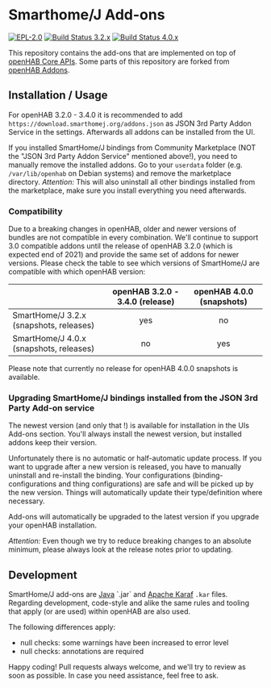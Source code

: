# Smarthome/J Add-ons

[![EPL-2.0](https://img.shields.io/badge/license-EPL%202-green.svg)](https://opensource.org/licenses/EPL-2.0)
[![Build Status 3.2.x](https://github.com/smarthomej/addons/actions/workflows/ci-build-32.yml/badge.svg?branch=3.2.x)](https://github.com/smarthomej/addons/actions/workflows/ci-build-32.yml)
[![Build Status 4.0.x](https://github.com/smarthomej/addons/actions/workflows/ci-build.yml/badge.svg?branch=4.0.x)](https://github.com/smarthomej/addons/actions/workflows/ci-build.yml)

This repository contains the add-ons that are implemented on top of [openHAB Core APIs](https://github.com/openhab/openhab-core).
Some parts of this repository are forked from [openHAB Addons](https://github.com/openhab/openhab-addons).

## Installation / Usage

For openHAB 3.2.0 - 3.4.0 it is recommended to add `https://download.smarthomej.org/addons.json` as JSON 3rd Party Addon Service in the settings.
Afterwards all addons can be installed from the UI.

If you installed SmartHome/J bindings from Community Marketplace (NOT the "JSON 3rd Party Addon Service" mentioned above!), you need to manually remove the installed addons.
Go to your `userdata` folder (e.g. `/var/lib/openhab` on Debian systems) and remove the marketplace directory.
*Attention:* This will also uninstall all other bindings installed from the marketplace, make sure you install everything you need afterwards.

### Compatibility

Due to a breaking changes in openHAB, older and newer versions of bundles are not compatible in every combination.
We'll continue to support 3.0 compatible addons until the release of openHAB 3.2.0 (which is expected end of 2021) and provide the same set of addons for newer versions.
Please check the table to see which versions of SmartHome/J are compatible with which openHAB version:

|                                         | openHAB 3.2.0 - 3.4.0 (release) | openHAB 4.0.0 (snapshots) |
|-----------------------------------------|:-------------------------------:|:-------------------------:|
| SmartHome/J 3.2.x (snapshots, releases) |               yes               |            no             | 
| SmartHome/J 4.0.x (snapshots, releases) |               no                |            yes            |

Please note that currently no release for openHAB 4.0.0 snapshots is available.

### Upgrading SmartHome/J bindings installed from the JSON 3rd Party Add-on service

The newest version (and only that !) is available for installation in the UIs Add-ons section.
You'll always install the newest version, but installed addons keep their version.

Unfortunately there is no automatic or half-automatic update process.
If you want to upgrade after a new version is released, you have to manually uninstall and re-install the binding.
Your configurations (binding-configurations and thing configurations) are safe and will be picked up by the new version.
Things will automatically update their type/definition where necessary.

Add-ons will automatically be upgraded to the latest version if you upgrade your openHAB installation.

*Attention:* Even though we try to reduce breaking changes to an absolute minimum, please always look at the release notes prior to updating.

## Development

SmartHome/J add-ons are [Java](https://en.wikipedia.org/wiki/Java_(programming_language)) `.jar` and [Apache Karaf](https://karaf.apache.org) `.kar` files.
Regarding development, code-style and alike the same rules and tooling that apply (or are used) within openHAB are also used.

The following differences apply:

- null checks: some warnings have been increased to error level
- null checks: annotations are required 

Happy coding! 
Pull requests always welcome, and we'll try to review as soon as possible.
In case you need assistance, feel free to ask.
